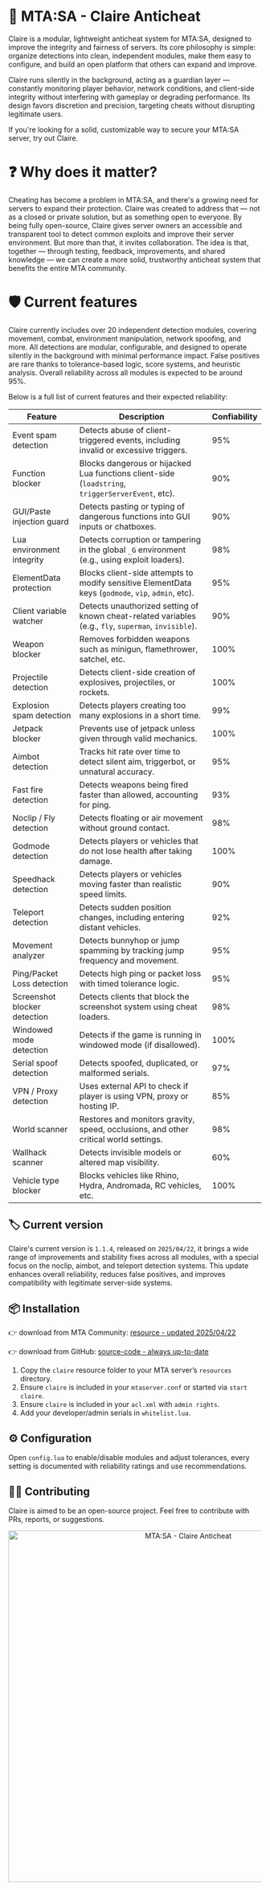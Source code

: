 
# **🔰 MTA:SA - Claire Anticheat**

Claire is a modular, lightweight anticheat system for MTA:SA, designed to improve the integrity and fairness of servers. Its core philosophy is simple: organize detections into clean, independent modules, make them easy to configure, and build an open platform that others can expand and improve.

Claire runs silently in the background, acting as a guardian layer — constantly monitoring player behavior, network conditions, and client-side integrity without interfering with gameplay or degrading performance. Its design favors discretion and precision, targeting cheats without disrupting legitimate users.

If you're looking for a solid, customizable way to secure your MTA:SA server, try out Claire.

# **❓ Why does it matter?**

Cheating has become a problem in MTA:SA, and there's a growing need for servers to expand their protection. Claire was created to address that — not as a closed or private solution, but as something open to everyone. By being fully open-source, Claire gives server owners an accessible and transparent tool to detect common exploits and improve their server environment. But more than that, it invites collaboration. The idea is that, together — through testing, feedback, improvements, and shared knowledge — we can create a more solid, trustworthy anticheat system that benefits the entire MTA community.

# **🛡️ Current features**

Claire currently includes over 20 independent detection modules, covering movement, combat, environment manipulation, network spoofing, and more. All detections are modular, configurable, and designed to operate silently in the background with minimal performance impact. False positives are rare thanks to tolerance-based logic, score systems, and heuristic analysis. Overall reliability across all modules is expected to be around 95%.

Below is a full list of current features and their expected reliability:

| Feature                      | Description                                                                                             | Confiability |
|-----------------------------|---------------------------------------------------------------------------------------------------------|--------------|
| Event spam detection         | Detects abuse of client-triggered events, including invalid or excessive triggers.                     | 95%          |
| Function blocker             | Blocks dangerous or hijacked Lua functions client-side (`loadstring`, `triggerServerEvent`, etc).       | 90%          |
| GUI/Paste injection guard    | Detects pasting or typing of dangerous functions into GUI inputs or chatboxes.                         | 90%          |
| Lua environment integrity    | Detects corruption or tampering in the global `_G` environment (e.g., using exploit loaders).           | 98%          |
| ElementData protection       | Blocks client-side attempts to modify sensitive ElementData keys (`godmode`, `vip`, `admin`, etc).      | 95%          |
| Client variable watcher      | Detects unauthorized setting of known cheat-related variables (e.g., `fly`, `superman`, `invisible`).   | 90%          |
| Weapon blocker               | Removes forbidden weapons such as minigun, flamethrower, satchel, etc.                                  | 100%         |
| Projectile detection         | Detects client-side creation of explosives, projectiles, or rockets.                                   | 100%         |
| Explosion spam detection     | Detects players creating too many explosions in a short time.                                          | 99%          |
| Jetpack blocker              | Prevents use of jetpack unless given through valid mechanics.                                          | 100%         |
| Aimbot detection             | Tracks hit rate over time to detect silent aim, triggerbot, or unnatural accuracy.                     | 95%          |
| Fast fire detection          | Detects weapons being fired faster than allowed, accounting for ping.                                 | 93%          |
| Noclip / Fly detection       | Detects floating or air movement without ground contact.                                               | 98%          |
| Godmode detection            | Detects players or vehicles that do not lose health after taking damage.                              | 100%         |
| Speedhack detection          | Detects players or vehicles moving faster than realistic speed limits.                                | 90%          |
| Teleport detection           | Detects sudden position changes, including entering distant vehicles.                                | 92%          |
| Movement analyzer            | Detects bunnyhop or jump spamming by tracking jump frequency and movement.                            | 95%          |
| Ping/Packet Loss detection   | Detects high ping or packet loss with timed tolerance logic.                                           | 95%          |
| Screenshot blocker detection | Detects clients that block the screenshot system using cheat loaders.                                 | 98%          |
| Windowed mode detection      | Detects if the game is running in windowed mode (if disallowed).                                      | 100%         |
| Serial spoof detection       | Detects spoofed, duplicated, or malformed serials.                                                    | 97%          |
| VPN / Proxy detection        | Uses external API to check if player is using VPN, proxy or hosting IP.                               | 85%          |
| World scanner                | Restores and monitors gravity, speed, occlusions, and other critical world settings.                   | 98%          |
| Wallhack scanner             | Detects invisible models or altered map visibility.                                                   | 60%          |
| Vehicle type blocker         | Blocks vehicles like Rhino, Hydra, Andromada, RC vehicles, etc.                                       | 100%         |

## **🏷️ Current version**

Claire's current version is `1.1.4`, released on `2025/04/22`, it brings a wide range of improvements and stability fixes across all modules, with a special focus on the noclip, aimbot, and teleport detection systems. This update enhances overall reliability, reduces false positives, and improves compatibility with legitimate server-side systems.

## **📦 Installation**

👉 download from MTA Community: [resource - updated 2025/04/22](https://community.multitheftauto.com/index.php?p=resources&s=details&id=18996)

👉 download from GitHub: [source-code - always up-to-date](https://github.com/erknneto/mtasa-claire-anticheat/archive/refs/heads/main.zip)

1. Copy the `claire` resource folder to your MTA server’s `resources` directory.
2. Ensure `claire` is included in your `mtaserver.conf` or started via `start claire`.
3. Ensure `claire` is included in your `acl.xml` with `admin rights`.
4. Add your developer/admin serials in `whitelist.lua`.

## **⚙️ Configuration**

Open `config.lua` to enable/disable modules and adjust tolerances, every setting is documented with reliability ratings and use recommendations.

## **👨‍💻 Contributing**

Claire is aimed to be an open-source project. Feel free to contribute with PRs, reports, or suggestions.

<p align="center">
  <img src="https://i.imgur.com/Q5ixtO8.png" alt="MTA:SA - Claire Anticheat" width="700">
</p>

